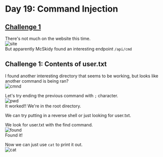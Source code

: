 # Day 19: Command Injection

## [Challenge 1](#challenge-1-contents-of-user.txt)

There's not much on the website this time.\
![site](https://i.imgur.com/uzUa6hh.png)\
But apparently McSkidy found an interesting endpoint `/api/cmd`

## Challenge 1: Contents of user.txt

I found another interesting directory that seems to be working, but looks like another command is being ran?\
![cmnd](https://i.imgur.com/IHUBnXU.png)

Let's try ending the previous command with `;` character.\
![pwd](https://i.imgur.com/noaYkDS.png)\
It worked!! We're in the root directory.

We can try putting in a reverse shell or just looking for user.txt.

We look for user.txt with the find command.\
![found](https://i.imgur.com/sKDT3EN.png)\
Found it!

Now we can just use `cat` to print it out.\
![cat](https://i.imgur.com/KEYN11Z.png)
